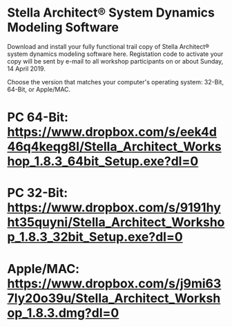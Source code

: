 # Stella Architect® System Dynamics Modeling Software

Download and install your fully functional trail copy of Stella Architect® system dynamics modeling software here. Registation code to activate your copy will be sent by e-mail to all workshop participants on or about Sunday, 14 April 2019.

Choose the version that matches your computer's operating system: 32-Bit, 64-Bit, or Apple/MAC.

# PC 64-Bit: https://www.dropbox.com/s/eek4d46q4keqg8l/Stella_Architect_Workshop_1.8.3_64bit_Setup.exe?dl=0
# PC 32-Bit: https://www.dropbox.com/s/9191hyht35quyni/Stella_Architect_Workshop_1.8.3_32bit_Setup.exe?dl=0
# Apple/MAC: https://www.dropbox.com/s/j9mi637ly20o39u/Stella_Architect_Workshop_1.8.3.dmg?dl=0
